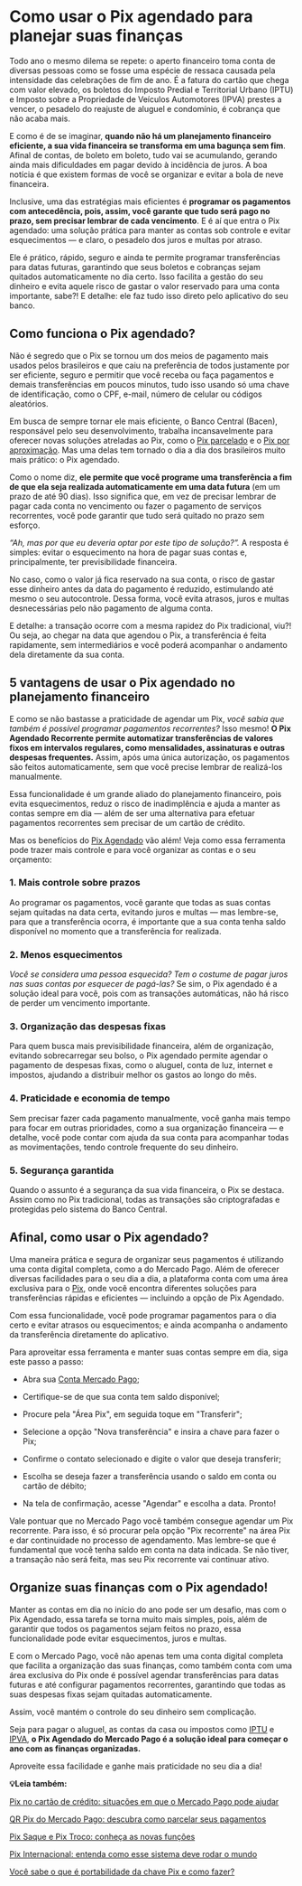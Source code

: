 # Como usar o Pix agendado para planejar suas finanças

Todo ano o mesmo dilema se repete: o aperto financeiro toma conta de diversas pessoas como se fosse uma espécie de ressaca causada pela intensidade das celebrações de fim de ano. É a fatura do cartão que chega com valor elevado, os boletos do Imposto Predial e Territorial Urbano (IPTU) e Imposto sobre a Propriedade de Veículos Automotores (IPVA) prestes a vencer, o pesadelo do reajuste de aluguel e condomínio, é cobrança que não acaba mais.

E como é de se imaginar, **quando não há um planejamento financeiro eficiente, a sua vida financeira se transforma em uma bagunça sem fim**. Afinal de contas, de boleto em boleto, tudo vai se acumulando, gerando ainda mais dificuldades em pagar devido à incidência de juros. A boa notícia é que existem formas de você se organizar e evitar a bola de neve financeira.

Inclusive, uma das estratégias mais eficientes é **programar os pagamentos com antecedência, pois, assim, você garante que tudo será pago no prazo, sem precisar lembrar de cada vencimento**. E é aí que entra o Pix agendado: uma solução prática para manter as contas sob controle e evitar esquecimentos — e claro, o pesadelo dos juros e multas por atraso.

Ele é prático, rápido, seguro e ainda te permite programar transferências para datas futuras, garantindo que seus boletos e cobranças sejam quitados automaticamente no dia certo. Isso facilita a gestão do seu dinheiro e evita aquele risco de gastar o valor reservado para uma conta importante, sabe?! E detalhe: ele faz tudo isso direto pelo aplicativo do seu banco.

## **Como funciona o Pix agendado?**

Não é segredo que o Pix se tornou um dos meios de pagamento mais usados pelos brasileiros e que caiu na preferência de todos justamente por ser eficiente, seguro e permitir que você receba ou faça pagamentos e demais transferências em poucos minutos, tudo isso usando só uma chave de identificação, como o CPF, e-mail, número de celular ou códigos aleatórios.

Em busca de sempre tornar ele mais eficiente, o Banco Central (Bacen), responsável pelo seu desenvolvimento, trabalha incansavelmente para oferecer novas soluções atreladas ao Pix, como o [Pix parcelado](https://meubolso.mercadopago.com.br/pix-credito-vs-parcelamento-no-cartao-quais-as-diferencas) e o [Pix por aproximação](https://meubolso.mercadopago.com.br/conheca-o-pix-por-aproximacao). Mas uma delas tem tornado o dia a dia dos brasileiros muito mais prático: o Pix agendado.

Como o nome diz, **ele permite que você programe uma transferência a fim de que ela seja realizada automaticamente em uma data futura** (em um prazo de até 90 dias). Isso significa que, em vez de precisar lembrar de pagar cada conta no vencimento ou fazer o pagamento de serviços recorrentes, você pode garantir que tudo será quitado no prazo sem esforço.

*“Ah, mas por que eu deveria optar por este tipo de solução?”.* A resposta é simples: evitar o esquecimento na hora de pagar suas contas e, principalmente, ter previsibilidade financeira.

No caso, como o valor já fica reservado na sua conta, o risco de gastar esse dinheiro antes da data do pagamento é reduzido, estimulando até mesmo o seu autocontrole. Dessa forma, você evita atrasos, juros e multas desnecessárias pelo não pagamento de alguma conta.

E detalhe: a transação ocorre com a mesma rapidez do Pix tradicional, viu?! Ou seja, ao chegar na data que agendou o Pix, a transferência é feita rapidamente, sem intermediários e você poderá acompanhar o andamento dela diretamente da sua conta.

## **5 vantagens de usar o Pix agendado no planejamento financeiro**

E como se não bastasse a praticidade de agendar um Pix, *você sabia que também é possível programar pagamentos recorrentes?* Isso mesmo! **O Pix Agendado Recorrente permite automatizar transferências de valores fixos em intervalos regulares, como mensalidades, assinaturas e outras despesas frequentes.** Assim, após uma única autorização, os pagamentos são feitos automaticamente, sem que você precise lembrar de realizá-los manualmente.

Essa funcionalidade é um grande aliado do planejamento financeiro, pois evita esquecimentos, reduz o risco de inadimplência e ajuda a manter as contas sempre em dia — além de ser uma alternativa para efetuar pagamentos recorrentes sem precisar de um cartão de crédito.

Mas os benefícios do [Pix Agendado](https://meubolso.mercadopago.com.br/pix-agendado-o-que-e-como-funciona) vão além! Veja como essa ferramenta pode trazer mais controle e para você organizar as contas e o seu orçamento:

### **1. Mais controle sobre prazos**

Ao programar os pagamentos, você garante que todas as suas contas sejam quitadas na data certa, evitando juros e multas — mas lembre-se, para que a transferência ocorra, é importante que a sua conta tenha saldo disponível no momento que a transferência for realizada.

### **2. Menos esquecimentos**

*Você se considera uma pessoa esquecida? Tem o costume de pagar juros nas suas contas por esquecer de pagá-las?* Se sim, o Pix agendado é a solução ideal para você, pois com as transações automáticas, não há risco de perder um vencimento importante.

### **3. Organização das despesas fixas**

Para quem busca mais previsibilidade financeira, além de organização, evitando sobrecarregar seu bolso, o Pix agendado permite agendar o pagamento de despesas fixas, como o aluguel, conta de luz, internet e impostos, ajudando a distribuir melhor os gastos ao longo do mês.

### **4. Praticidade e economia de tempo**

Sem precisar fazer cada pagamento manualmente, você ganha mais tempo para focar em outras prioridades, como a sua organização financeira — e detalhe, você pode contar com ajuda da sua conta para acompanhar todas as movimentações, tendo controle frequente do seu dinheiro.

### **5. Segurança garantida**

Quando o assunto é a segurança da sua vida financeira, o Pix se destaca. Assim como no Pix tradicional, todas as transações são criptografadas e protegidas pelo sistema do Banco Central.

## **Afinal, como usar o Pix agendado?**

Uma maneira prática e segura de organizar seus pagamentos é utilizando uma conta digital completa, como a do Mercado Pago. Além de oferecer diversas facilidades para o seu dia a dia, a plataforma conta com uma área exclusiva para o [Pix](https://meubolso.mercadopago.com.br/pix-e-conta-digital-mais-facilidade-para-sua-rotina-bancaria), onde você encontra diferentes soluções para transferências rápidas e eficientes — incluindo a opção de Pix Agendado.

Com essa funcionalidade, você pode programar pagamentos para o dia certo e evitar atrasos ou esquecimentos; e ainda acompanha o andamento da transferência diretamente do aplicativo.

Para aproveitar essa ferramenta e manter suas contas sempre em dia, siga este passo a passo:

- Abra sua [Conta Mercado Pago](https://meubolso.mercadopago.com.br/monitorar-saldo-conta-mercado-pago); 

- Certifique-se de que sua conta tem saldo disponível; 

- Procure pela "Área Pix", em seguida toque em "Transferir"; 

- Selecione a opção "Nova transferência" e insira a chave para fazer o Pix;

- Confirme o contato selecionado e digite o valor que deseja transferir;

- Escolha se deseja fazer a transferência usando o saldo em conta ou cartão de débito;

- Na tela de confirmação, acesse "Agendar" e escolha a data. Pronto!

Vale pontuar que no Mercado Pago você também consegue agendar um Pix recorrente. Para isso, é só procurar pela opção "Pix recorrente" na área Pix e dar continuidade no processo de agendamento. Mas lembre-se que é fundamental que você tenha saldo em conta na data indicada. Se não tiver, a transação não será feita, mas seu Pix recorrente vai continuar ativo.

## **Organize suas finanças com o Pix agendado!**

Manter as contas em dia no início do ano pode ser um desafio, mas com o Pix Agendado, essa tarefa se torna muito mais simples, pois, além de garantir que todos os pagamentos sejam feitos no prazo, essa funcionalidade pode evitar esquecimentos, juros e multas.

E com o Mercado Pago, você não apenas tem uma conta digital completa que facilita a organização das suas finanças, como também conta com uma área exclusiva do Pix onde é possível agendar transferências para datas futuras e até configurar pagamentos recorrentes, garantindo que todas as suas despesas fixas sejam quitadas automaticamente.

Assim, você mantém o controle do seu dinheiro sem complicação.

Seja para pagar o aluguel, as contas da casa ou impostos como [IPTU](https://meubolso.mercadopago.com.br/o-que-iptu-como-funciona-e-para-onde-vai-o-dinheiro) e [IPVA](https://meubolso.mercadopago.com.br/pagar-ipva-e-iptu-sem-prejudicar-seu-orcamento), **o Pix Agendado do Mercado Pago é a solução ideal para começar o ano com as finanças organizadas.**

Aproveite essa facilidade e ganhe mais praticidade no seu dia a dia!

**💡Leia também:**

[Pix no cartão de crédito: situações em que o Mercado Pago pode ajudar](https://meubolso.mercadopago.com.br/pix-no-credito-mercado-pago-pode-ajudar)

[QR Pix do Mercado Pago: descubra como parcelar seus pagamentos](https://meubolso.mercadopago.com.br/qr-pix-mercado-pago)

[Pix Saque e Pix Troco: conheça as novas funções](https://meubolso.mercadopago.com.br/pix-saque-e-pix-troco-conheca-as-novas-funcoes)

[Pix Internacional: entenda como esse sistema deve rodar o mundo](https://meubolso.mercadopago.com.br/conheca-o-sistema-pix-internacional)

[Você sabe o que é portabilidade da chave Pix e como fazer?](https://meubolso.mercadopago.com.br/portabilidade-da-chave-pix)